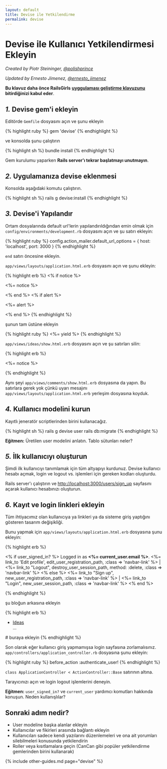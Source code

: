 ```yaml
---
layout: default
title: Devise ile Yetkilendirme
permalink: devise
---
```


# Devise ile Kullanıcı Yetkilendirmesi Ekleyin

*Created by Piotr Steininger, [@polishprince](https://twitter.com/polishprince)*

*Updated by Ernesto Jimenez, [@ernesto_jimenez](https://twitter.com/ernesto_jimenez)*

**Bu klavuz daha önce RailsGirls** [**uyggulaması geliştirme klavuzunu**](/app) **bitirdiğinizi kabul eder**.


## *1.* Devise gem'i ekleyin

Editörde `Gemfile` dosyasını açın ve şunu ekleyin

{% highlight ruby %}
gem 'devise'
{% endhighlight %}

ve konsolda şunu çalıştırın

{% highlight sh %}
bundle install
{% endhighlight %}

Gem kurulumu yaparken **Rails server'ı tekrar başlatmayı unutmayın**.

## *2.* Uygulamanıza devise eklenmesi

Konsolda aşağıdaki komutu çalıştırın.

{% highlight sh %}
rails g devise:install
{% endhighlight %}


## *3.* Devise'i Yapılandır

Ortam dosyalarında default url'lerin yapılandırıldığından emin olmak için `config/environments/development.rb` dosyasını açın ve şu satırı ekleyin:

{% highlight ruby %}
   config.action_mailer.default_url_options = { host: 'localhost', port: 3000 }
{% endhighlight %}

`end` satırı öncesine ekleyin.

`app/views/layouts/application.html.erb` dosyasını açın ve şunu ekleyin:

{% highlight erb %}
<% if notice %>
  <p class="alert alert-success"><%= notice %></p>
<% end %>
<% if alert %>
  <p class="alert alert-danger"><%= alert %></p>
<% end %>
{% endhighlight %}

şunun tam üstüne ekleyin

{% highlight ruby %}
   <%= yield %>
{% endhighlight %}

`app/views/ideas/show.html.erb` dosyasını açın ve şu satırları silin:

{% highlight erb %}
<p id="notice"><%= notice %></p>
{% endhighlight %}

Aynı şeyi `app/views/comments/show.html.erb` dosyasına da yapın. Bu satırlara gerek yok çünkü uyarı mesajını `app/views/layouts/application.html.erb` yerleşim dosyasına koyduk.

## *4.* Kullanıcı modelini kurun

Kayıtlı jeneratör scriptlerinden birini kullanacağız.

{% highlight sh %}
   rails g devise user
   rails db:migrate
{% endhighlight %}

**Eğitmen:** Üretilen user modelini anlatın. Tablo sütunları neler?

## *5.* İlk kullanıcıyı oluşturun

Şimdi ilk kullanıcıyı tanımlamak için tüm altyapıyı kurdunuz. Devise kullanıcı hesabı açmak, login ve logout vs. işlemleri için gereken kodları oluşturdu.

Rails server'ı çalıştırın ve [http://localhost:3000/users/sign_up](http://localhost:3000/users/sign_up) sayfasını açarak kullanıcı hesabınızı oluşturun.

## *6.* Kayıt ve login linkleri ekleyin

Tüm ihtiyacımız olan kullanıcıya ya linkleri ya da sisteme giriş yaptığını gösteren tasarım değişikliği. 

Bunu yapmak için `app/views/layouts/application.html.erb` dosyasına şunu ekleyin:

{% highlight erb %}
<p class="navbar-text float-right">
<% if user_signed_in? %>
  Logged in as <strong><%= current_user.email %></strong>.
  <%= link_to 'Edit profile', edit_user_registration_path, :class => 'navbar-link' %> |
  <%= link_to "Logout", destroy_user_session_path, method: :delete, :class => 'navbar-link'  %>
<% else %>
  <%= link_to "Sign up", new_user_registration_path, :class => 'navbar-link'  %> |
  <%= link_to "Login", new_user_session_path, :class => 'navbar-link'  %>
<% end %>
</p>
{% endhighlight %}

şu bloğun arkasına ekleyin

{% highlight erb %}
  <ul class="navbar-nav mr-auto">
    <li class="nav-item active">
      <a class="nav-link" href="/ideas">Ideas</a>
    </li>
    ...
  </ul>
  # buraya ekleyin
{% endhighlight %}

Son olarak eğer kullanıcı giriş yapmamışsa login sayfasına zorlamalısınız. `app/controllers/application_controller.rb` dosyasına şunu ekleyin:

{% highlight ruby %}
  before_action :authenticate_user!
{% endhighlight %}

`class ApplicationController < ActionController::Base` satırının altına.

Tarayıcınızı açın ve login logout işlemlerini deneyin.

**Eğitmen:** `user_signed_in?` ve `current_user` yardımcı komutları hakkında konuşun. Neden kullanışlılar?

## Sonraki adım nedir?

* User modeline başka alanlar ekleyin
* Kullanıcılar ve fikirleri arasında bağlantı ekleyin
* Kullanıcıları sadece kendi yazılarını düzenlemeleri ve ona ait yorumları silebilmeleri konusunda yetkilendirin
* Roller veya kısıtlamalara geçin (CanCan gibi popüler yetkilendirme gemlerinden birini kullanarak)

{% include other-guides.md page="devise" %}
